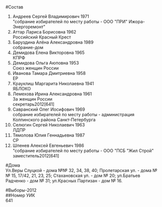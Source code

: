 #Состав  
1. Андреев Сергей Владимирович 1971  
    "собрание избирателей по месту работы - ООО "ПРИ" Ижора- Энергоремонт"  
2. Аттар Лариса Борисовна 1962  
    Российский Красный Крест  
3. Баруздина Алёна Александровна 1989  
    собрание-дом  
4. Демидова Елена Викторовна 1965  
    КПРФ  
5. Демидова Ольга Аюповна 1953  
    Союз женщин России  
6. Иванова Тамара Дмитриевна 1958  
    ЕР  
7. Крауклиш Маргарита Николаевна 1941  
    ЯБЛОКО  
8. Лемехова Ирина Александровна 1961  
    За женщин России  
    секретарь2012[641]  
9. Савранский Олег Иосифович 1969  
    собрание избирателей по месту работы - администрация Колпинского района Санкт-Петербурга  
10. Селюгин Сергей Николаевич 1963  
    ЛДПР  
11. Тямолова Юлия Геннадьевна 1987  
    СР  
12. Шпенев Алексей Евгеньевич 1986  
    "собрание избирателей по месту работы - ООО "ПСБ "Жил Строй"  
    заместитель2012[641]  
  
#Дома  
Ул.Веры Слуцкой - дома №№ 32, 34, 38, 40; Пролетарская ул. - дома №№ 15, 17/42, 21, 23, 25; Стахановская ул. - дом № 20; ул.Братьев Радченко - дом № 31; ул.Красных Партизан - дом № 16.  
  
#Выборы-2012  
##Номер УИК  
641  
